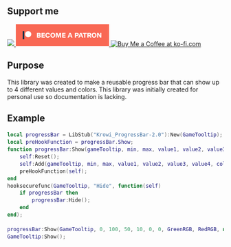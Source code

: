 ## Support me
<a href="https://www.paypal.com/donate/?hosted_button_id=NYWTBA4XM6ZS6" alt="Paypal">
  <img src="https://www.paypalobjects.com/en_US/BE/i/btn/btn_donateCC_LG.gif" />
</a>
<a href="https://www.patreon.com/Krowi" alt="Patreon">
  <img src="https://raw.githubusercontent.com/codebard/patron-button-and-widgets-by-codebard/master/images/become_a_patron_button.png" />
</a>
<a href='https://ko-fi.com/E1E6G64LS' target='_blank'><img height='36' style='border:0px;height:36px;' src='https://storage.ko-fi.com/cdn/kofi2.png?v=3' border='0' alt='Buy Me a Coffee at ko-fi.com' /></a>

## Purpose
This library was created to make a reusable progress bar that can show up to 4 different values and colors. This library was initially created for personal use so documentation is lacking.

## Example
```lua
local progressBar = LibStub("Krowi_ProgressBar-2.0"):New(GameTooltip);
local preHookFunction = progressBar.Show;
function progressBar:Show(gameTooltip, min, max, value1, value2, value3, value4, color1, color2, color3, color4, text)
	self:Reset();
	self:Add(gameTooltip, min, max, value1, value2, value3, value4, color1, color2, color3, color4, text);
	preHookFunction(self);
end
hooksecurefunc(GameTooltip, "Hide", function(self)
	if progressBar then
		progressBar:Hide();
	end
end);

progressBar:Show(GameTooltip, 0, 100, 50, 10, 0, 0, GreenRGB, RedRGB, nil, nil, "text");
GameTooltip:Show();
```